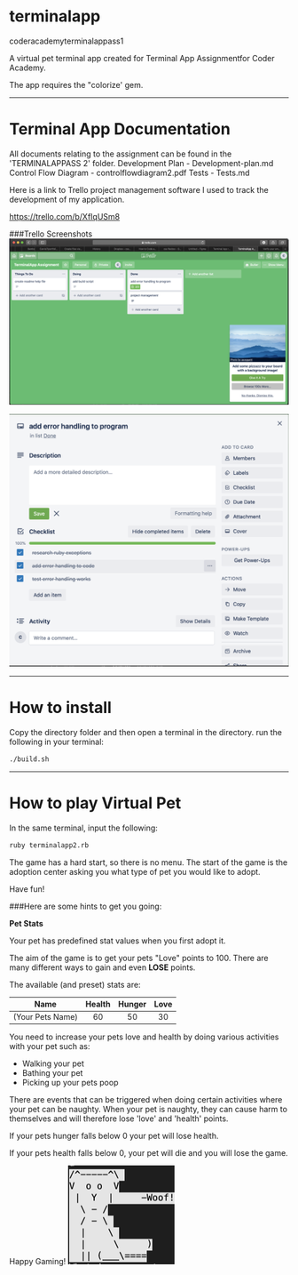 # terminalapp
coderacademyterminalappass1

A virtual pet terminal app created for Terminal App Assignmentfor Coder Academy.

The app requires the "colorize' gem.

---

# Terminal App Documentation
All documents relating to the assignment can be found in the 'TERMINALAPPASS 2' folder.
Development Plan - Development-plan.md
Control Flow Diagram - controlflowdiagram2.pdf
Tests - Tests.md

Here is a link to Trello project management software I used to track the development of my application.	

https://trello.com/b/XfIqUSm8

###Trello Screenshots
![trello2](Trelloscreenshot2.png)

![trello](Trelloscreenshot.png)

---
# How to install

Copy the directory folder and then open a terminal in the directory.
run the following in your terminal:

```bash
./build.sh
```
---
# How to play Virtual Pet

In the same terminal, input the following:

```bash
ruby terminalapp2.rb
```

The game has a hard start, so there is no menu.
The start of the game is the adoption center asking you what type of pet you would like to adopt.

Have fun!

###Here are some hints to get you going:

__Pet Stats__

Your pet has predefined stat values when you first adopt it.

The aim of the game is to get your pets "Love" points to 100.
There are many different ways to gain and even **LOSE** points.

The available (and preset) stats are:

| Name  |      Health     |  Hunger | Love |
|:-----:|:---------------:|:-------:|:----:|
| (Your Pets Name) |   60  |   50  |   30  |

You need to increase your pets love and health by doing various activities with your pet such as:
* Walking your pet
* Bathing your pet
* Picking up your pets poop

There are events that can be triggered when doing certain activities where your pet can be naughty.
When your pet is naughty, they can cause harm to themselves and will therefore lose 'love' and 'health' points.

If your pets hunger falls below 0 your pet will lose health.

If your pets health falls below 0, your pet will die and you will lose the game.

Happy Gaming!
![woof](woof.jpg)